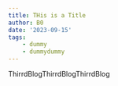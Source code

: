 ```yaml
---
title: THis is a Title
author: B0
date: '2023-09-15'
tags:
    - dummy
    - dummydummy
---
```


ThirrdBlogThirrdBlogThirrdBlog